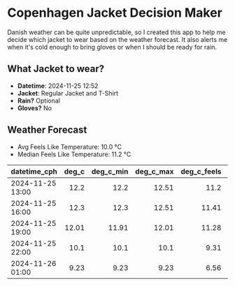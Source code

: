 
# Copenhagen Jacket Decision Maker

Danish weather can be quite unpredictable, so I created this app to help me decide which jacket to wear based on the weather forecast. 
It also alerts me when it's cold enough to bring gloves or when I should be ready for rain.

## What Jacket to wear?

- **Datetime**: 2024-11-25 12:52
- **Jacket**: Regular Jacket and T-Shirt
- **Rain?** Optional
- **Gloves?** No

## Weather Forecast
- Avg Feels Like Temperature: 10.0 °C
- Median Feels Like Temperature: 11.2 °C

| datetime_cph     |   deg_c |   deg_c_min |   deg_c_max |   deg_c_feels | weather   | wind   | rain   |
|:-----------------|--------:|------------:|------------:|--------------:|:----------|:-------|:-------|
| 2024-11-25 13:00 |   12.2  |       12.2  |       12.51 |         11.2  | Clouds    | High   | None   |
| 2024-11-25 16:00 |   12.3  |       12.3  |       12.51 |         11.41 | Clouds    | High   | None   |
| 2024-11-25 19:00 |   12.01 |       11.91 |       12.01 |         11.28 | Rain      | High   | Low    |
| 2024-11-25 22:00 |   10.1  |       10.1  |       10.1  |          9.31 | Rain      | Low    | Low    |
| 2024-11-26 01:00 |    9.23 |        9.23 |        9.23 |          6.56 | Clouds    | High   | None   |
        